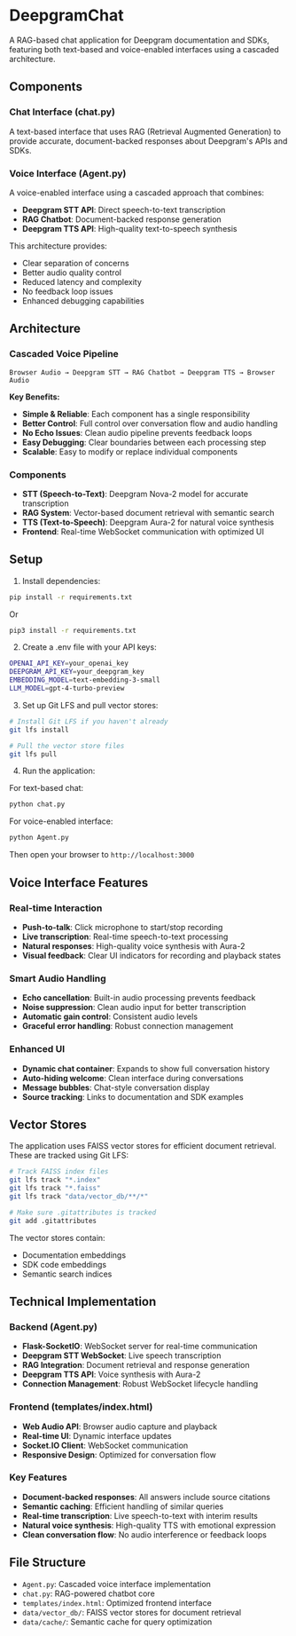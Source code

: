# DeepgramChat

A RAG-based chat application for Deepgram documentation and SDKs, featuring both text-based and voice-enabled interfaces using a cascaded architecture.

## Components

### Chat Interface (chat.py)
A text-based interface that uses RAG (Retrieval Augmented Generation) to provide accurate, document-backed responses about Deepgram's APIs and SDKs.

### Voice Interface (Agent.py)
A voice-enabled interface using a cascaded approach that combines:
- **Deepgram STT API**: Direct speech-to-text transcription
- **RAG Chatbot**: Document-backed response generation
- **Deepgram TTS API**: High-quality text-to-speech synthesis

This architecture provides:
- Clear separation of concerns
- Better audio quality control
- Reduced latency and complexity
- No feedback loop issues
- Enhanced debugging capabilities

## Architecture

### Cascaded Voice Pipeline
```
Browser Audio → Deepgram STT → RAG Chatbot → Deepgram TTS → Browser Audio
```

**Key Benefits:**
- **Simple & Reliable**: Each component has a single responsibility
- **Better Control**: Full control over conversation flow and audio handling
- **No Echo Issues**: Clean audio pipeline prevents feedback loops
- **Easy Debugging**: Clear boundaries between each processing step
- **Scalable**: Easy to modify or replace individual components

### Components
- **STT (Speech-to-Text)**: Deepgram Nova-2 model for accurate transcription
- **RAG System**: Vector-based document retrieval with semantic search
- **TTS (Text-to-Speech)**: Deepgram Aura-2 for natural voice synthesis
- **Frontend**: Real-time WebSocket communication with optimized UI

## Setup

1. Install dependencies:
```bash
pip install -r requirements.txt
```
Or
```bash
pip3 install -r requirements.txt
```

2. Create a .env file with your API keys:
```bash
OPENAI_API_KEY=your_openai_key
DEEPGRAM_API_KEY=your_deepgram_key
EMBEDDING_MODEL=text-embedding-3-small
LLM_MODEL=gpt-4-turbo-preview
```

3. Set up Git LFS and pull vector stores:
```bash
# Install Git LFS if you haven't already
git lfs install

# Pull the vector store files
git lfs pull
```

4. Run the application:

For text-based chat:
```bash
python chat.py
```

For voice-enabled interface:
```bash
python Agent.py
```
Then open your browser to `http://localhost:3000`

## Voice Interface Features

### Real-time Interaction
- **Push-to-talk**: Click microphone to start/stop recording
- **Live transcription**: Real-time speech-to-text processing
- **Natural responses**: High-quality voice synthesis with Aura-2
- **Visual feedback**: Clear UI indicators for recording and playback states

### Smart Audio Handling
- **Echo cancellation**: Built-in audio processing prevents feedback
- **Noise suppression**: Clean audio input for better transcription
- **Automatic gain control**: Consistent audio levels
- **Graceful error handling**: Robust connection management

### Enhanced UI
- **Dynamic chat container**: Expands to show full conversation history
- **Auto-hiding welcome**: Clean interface during conversations
- **Message bubbles**: Chat-style conversation display
- **Source tracking**: Links to documentation and SDK examples

## Vector Stores

The application uses FAISS vector stores for efficient document retrieval. These are tracked using Git LFS:

```bash
# Track FAISS index files
git lfs track "*.index"
git lfs track "*.faiss"
git lfs track "data/vector_db/**/*"

# Make sure .gitattributes is tracked
git add .gitattributes
```

The vector stores contain:
- Documentation embeddings
- SDK code embeddings
- Semantic search indices

## Technical Implementation

### Backend (Agent.py)
- **Flask-SocketIO**: WebSocket server for real-time communication
- **Deepgram STT WebSocket**: Live speech transcription
- **RAG Integration**: Document retrieval and response generation
- **Deepgram TTS API**: Voice synthesis with Aura-2
- **Connection Management**: Robust WebSocket lifecycle handling

### Frontend (templates/index.html)
- **Web Audio API**: Browser audio capture and playback
- **Real-time UI**: Dynamic interface updates
- **Socket.IO Client**: WebSocket communication
- **Responsive Design**: Optimized for conversation flow

### Key Features
- **Document-backed responses**: All answers include source citations
- **Semantic caching**: Efficient handling of similar queries
- **Real-time transcription**: Live speech-to-text with interim results
- **Natural voice synthesis**: High-quality TTS with emotional expression
- **Clean conversation flow**: No audio interference or feedback loops

## File Structure

- `Agent.py`: Cascaded voice interface implementation
- `chat.py`: RAG-powered chatbot core
- `templates/index.html`: Optimized frontend interface
- `data/vector_db/`: FAISS vector stores for document retrieval
- `data/cache/`: Semantic cache for query optimization

